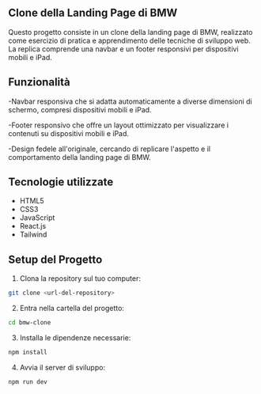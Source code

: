 ## Clone della Landing Page di BMW

Questo progetto consiste in un clone della landing page di BMW, realizzato come esercizio di pratica e apprendimento delle tecniche di sviluppo web. La replica comprende una navbar e un footer responsivi per dispositivi mobili e iPad.

## Funzionalità

-Navbar responsiva che si adatta automaticamente a diverse dimensioni di schermo, compresi dispositivi mobili e iPad.

-Footer responsivo che offre un layout ottimizzato per visualizzare i contenuti su dispositivi mobili e iPad.

-Design fedele all'originale, cercando di replicare l'aspetto e il comportamento della landing page di BMW.

## Tecnologie utilizzate

- HTML5
- CSS3
- JavaScript
- React.js
- Tailwind

## Setup del Progetto

1. Clona la repository sul tuo computer:

```bash
git clone <url-del-repository>
```

2. Entra nella cartella del progetto:

```bash
cd bmw-clone
```

3. Installa le dipendenze necessarie:

```bash
npm install
```

4. Avvia il server di sviluppo:

```bash
npm run dev
```
